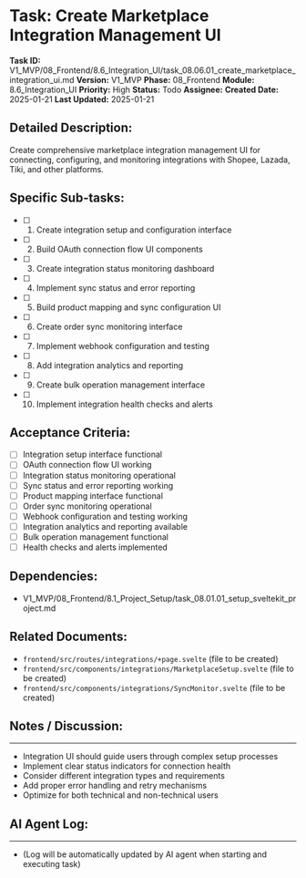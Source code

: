 # Task: Create Marketplace Integration Management UI

**Task ID:** V1_MVP/08_Frontend/8.6_Integration_UI/task_08.06.01_create_marketplace_integration_ui.md
**Version:** V1_MVP
**Phase:** 08_Frontend
**Module:** 8.6_Integration_UI
**Priority:** High
**Status:** Todo
**Assignee:**
**Created Date:** 2025-01-21
**Last Updated:** 2025-01-21

## Detailed Description:
Create comprehensive marketplace integration management UI for connecting, configuring, and monitoring integrations with Shopee, Lazada, Tiki, and other platforms.

## Specific Sub-tasks:
- [ ] 1. Create integration setup and configuration interface
- [ ] 2. Build OAuth connection flow UI components
- [ ] 3. Create integration status monitoring dashboard
- [ ] 4. Implement sync status and error reporting
- [ ] 5. Build product mapping and sync configuration UI
- [ ] 6. Create order sync monitoring interface
- [ ] 7. Implement webhook configuration and testing
- [ ] 8. Add integration analytics and reporting
- [ ] 9. Create bulk operation management interface
- [ ] 10. Implement integration health checks and alerts

## Acceptance Criteria:
- [ ] Integration setup interface functional
- [ ] OAuth connection flow UI working
- [ ] Integration status monitoring operational
- [ ] Sync status and error reporting working
- [ ] Product mapping interface functional
- [ ] Order sync monitoring operational
- [ ] Webhook configuration and testing working
- [ ] Integration analytics and reporting available
- [ ] Bulk operation management functional
- [ ] Health checks and alerts implemented

## Dependencies:
- V1_MVP/08_Frontend/8.1_Project_Setup/task_08.01.01_setup_sveltekit_project.md

## Related Documents:
- `frontend/src/routes/integrations/+page.svelte` (file to be created)
- `frontend/src/components/integrations/MarketplaceSetup.svelte` (file to be created)
- `frontend/src/components/integrations/SyncMonitor.svelte` (file to be created)

## Notes / Discussion:
---
* Integration UI should guide users through complex setup processes
* Implement clear status indicators for connection health
* Consider different integration types and requirements
* Add proper error handling and retry mechanisms
* Optimize for both technical and non-technical users

## AI Agent Log:
---
* (Log will be automatically updated by AI agent when starting and executing task)